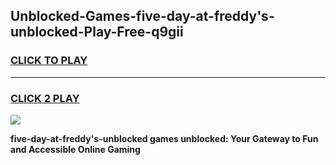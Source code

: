 
## Unblocked-Games-five-day-at-freddy's-unblocked-Play-Free-q9gii
<h3>
<a href="https://premium76.site?title=five-day-at-freddy's-unblocked&ref=23A">CLICK TO PLAY</a></h3>
<hr>

<h3>
<a href="https://premium76.site?title=five-day-at-freddy's-unblocked&ref=23A">CLICK 2 PLAY</a>
  
</h3>

<a href="https://premium76.site?title=five-day-at-freddy's-unblocked&ref=23A"><img src="https://clearcache.store/games.png"></a>


**five-day-at-freddy's-unblocked games unblocked: Your Gateway to Fun and Accessible Online Gaming**
